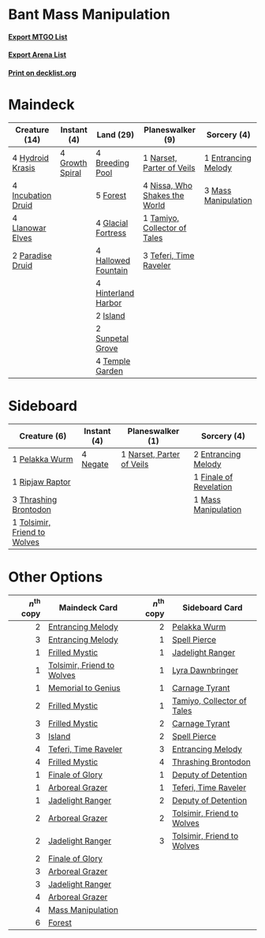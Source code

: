 # Bant Mass Manipulation

#### [Export MTGO List](../collection/Bant%20Mass%20Manipulation/Bant%20Mass%20Manipulation.txt)
#### [Export Arena List](../collection/Bant%20Mass%20Manipulation/Bant%20Mass%20Manipulation_arena.txt)
#### [Print on decklist.org](http://decklist.org/?deckmain=4%09Breeding%20Pool%0A1%09Entrancing%20Melody%0A5%09Forest%0A4%09Glacial%20Fortress%0A4%09Growth%20Spiral%0A4%09Hallowed%20Fountain%0A4%09Hinterland%20Harbor%0A4%09Hydroid%20Krasis%0A4%09Incubation%20Druid%0A2%09Island%0A4%09Llanowar%20Elves%0A3%09Mass%20Manipulation%0A1%09Narset,%20Parter%20of%20Veils%0A4%09Nissa,%20Who%20Shakes%20the%20World%0A2%09Paradise%20Druid%0A2%09Sunpetal%20Grove%0A1%09Tamiyo,%20Collector%20of%20Tales%0A3%09Teferi,%20Time%20Raveler%0A4%09Temple%20Garden&deckside=2%09Entrancing%20Melody%0A1%09Finale%20of%20Revelation%0A1%09Mass%20Manipulation%0A1%09Narset,%20Parter%20of%20Veils%0A4%09Negate%0A1%09Pelakka%20Wurm%0A1%09Ripjaw%20Raptor%0A3%09Thrashing%20Brontodon%0A1%09Tolsimir,%20Friend%20to%20Wolves)
# Maindeck

|                                        Creature (14)                                        |                                       Instant (4)                                        |                                          Land (29)                                           |                                            Planeswalker (9)                                            |                                         Sorcery (4)                                          |
|---------------------------------------------------------------------------------------------|------------------------------------------------------------------------------------------|----------------------------------------------------------------------------------------------|--------------------------------------------------------------------------------------------------------|----------------------------------------------------------------------------------------------|
|4 [Hydroid Krasis](http://gatherer.wizards.com/Pages/Card/Details.aspx?multiverseid=457327)  |4 [Growth Spiral](http://gatherer.wizards.com/Pages/Card/Details.aspx?multiverseid=457322)|4 [Breeding Pool](http://gatherer.wizards.com/Pages/Card/Details.aspx?multiverseid=97088)     |1 [Narset, Parter of Veils](http://gatherer.wizards.com/Pages/Card/Details.aspx?multiverseid=460988)    |1 [Entrancing Melody](http://gatherer.wizards.com/Pages/Card/Details.aspx?multiverseid=435207)|
|4 [Incubation Druid](http://gatherer.wizards.com/Pages/Card/Details.aspx?multiverseid=457275)|                                                                                          |5 [Forest](http://gatherer.wizards.com/Pages/Card/Details.aspx?multiverseid=439860)           |4 [Nissa, Who Shakes the World](http://gatherer.wizards.com/Pages/Card/Details.aspx?multiverseid=461096)|3 [Mass Manipulation](http://gatherer.wizards.com/Pages/Card/Details.aspx?multiverseid=457186)|
|4 [Llanowar Elves](http://gatherer.wizards.com/Pages/Card/Details.aspx?multiverseid=129626)  |                                                                                          |4 [Glacial Fortress](http://gatherer.wizards.com/Pages/Card/Details.aspx?multiverseid=190562) |1 [Tamiyo, Collector of Tales](http://gatherer.wizards.com/Pages/Card/Details.aspx?multiverseid=461147) |                                                                                              |
|2 [Paradise Druid](http://gatherer.wizards.com/Pages/Card/Details.aspx?multiverseid=461098)  |                                                                                          |4 [Hallowed Fountain](http://gatherer.wizards.com/Pages/Card/Details.aspx?multiverseid=97071) |3 [Teferi, Time Raveler](http://gatherer.wizards.com/Pages/Card/Details.aspx?multiverseid=461148)       |                                                                                              |
|                                                                                             |                                                                                          |4 [Hinterland Harbor](http://gatherer.wizards.com/Pages/Card/Details.aspx?multiverseid=443128)|                                                                                                        |                                                                                              |
|                                                                                             |                                                                                          |2 [Island](http://gatherer.wizards.com/Pages/Card/Details.aspx?multiverseid=439857)           |                                                                                                        |                                                                                              |
|                                                                                             |                                                                                          |2 [Sunpetal Grove](http://gatherer.wizards.com/Pages/Card/Details.aspx?multiverseid=420946)   |                                                                                                        |                                                                                              |
|                                                                                             |                                                                                          |4 [Temple Garden](http://gatherer.wizards.com/Pages/Card/Details.aspx?multiverseid=405112)    |                                                                                                        |                                                                                              |


# Sideboard

|                                             Creature (6)                                              |                                    Instant (4)                                    |                                          Planeswalker (1)                                          |                                           Sorcery (4)                                           |
|-------------------------------------------------------------------------------------------------------|-----------------------------------------------------------------------------------|----------------------------------------------------------------------------------------------------|-------------------------------------------------------------------------------------------------|
|1 [Pelakka Wurm](http://gatherer.wizards.com/Pages/Card/Details.aspx?multiverseid=382322)              |4 [Negate](http://gatherer.wizards.com/Pages/Card/Details.aspx?multiverseid=423707)|1 [Narset, Parter of Veils](http://gatherer.wizards.com/Pages/Card/Details.aspx?multiverseid=460988)|2 [Entrancing Melody](http://gatherer.wizards.com/Pages/Card/Details.aspx?multiverseid=435207)   |
|1 [Ripjaw Raptor](http://gatherer.wizards.com/Pages/Card/Details.aspx?multiverseid=435359)             |                                                                                   |                                                                                                    |1 [Finale of Revelation](http://gatherer.wizards.com/Pages/Card/Details.aspx?multiverseid=460978)|
|3 [Thrashing Brontodon](http://gatherer.wizards.com/Pages/Card/Details.aspx?multiverseid=456570)       |                                                                                   |                                                                                                    |1 [Mass Manipulation](http://gatherer.wizards.com/Pages/Card/Details.aspx?multiverseid=457186)   |
|1 [Tolsimir, Friend to Wolves](http://gatherer.wizards.com/Pages/Card/Details.aspx?multiverseid=461151)|                                                                                   |                                                                                                    |                                                                                                 |


# Other Options

|*n*<sup>th</sup> copy|                                            Maindeck Card                                            |*n*<sup>th</sup> copy|                                           Sideboard Card                                            |
|--------------------:|-----------------------------------------------------------------------------------------------------|--------------------:|-----------------------------------------------------------------------------------------------------|
|                    2|[Entrancing Melody](http://gatherer.wizards.com/Pages/Card/Details.aspx?multiverseid=435207)         |                    2|[Pelakka Wurm](http://gatherer.wizards.com/Pages/Card/Details.aspx?multiverseid=382322)              |
|                    3|[Entrancing Melody](http://gatherer.wizards.com/Pages/Card/Details.aspx?multiverseid=435207)         |                    1|[Spell Pierce](http://gatherer.wizards.com/Pages/Card/Details.aspx?multiverseid=425876)              |
|                    1|[Frilled Mystic](http://gatherer.wizards.com/Pages/Card/Details.aspx?multiverseid=457318)            |                    1|[Jadelight Ranger](http://gatherer.wizards.com/Pages/Card/Details.aspx?multiverseid=439793)          |
|                    1|[Tolsimir, Friend to Wolves](http://gatherer.wizards.com/Pages/Card/Details.aspx?multiverseid=461151)|                    1|[Lyra Dawnbringer](http://gatherer.wizards.com/Pages/Card/Details.aspx?multiverseid=442914)          |
|                    1|[Memorial to Genius](http://gatherer.wizards.com/Pages/Card/Details.aspx?multiverseid=443131)        |                    1|[Carnage Tyrant](http://gatherer.wizards.com/Pages/Card/Details.aspx?multiverseid=435334)            |
|                    2|[Frilled Mystic](http://gatherer.wizards.com/Pages/Card/Details.aspx?multiverseid=457318)            |                    1|[Tamiyo, Collector of Tales](http://gatherer.wizards.com/Pages/Card/Details.aspx?multiverseid=461147)|
|                    3|[Frilled Mystic](http://gatherer.wizards.com/Pages/Card/Details.aspx?multiverseid=457318)            |                    2|[Carnage Tyrant](http://gatherer.wizards.com/Pages/Card/Details.aspx?multiverseid=435334)            |
|                    3|[Island](http://gatherer.wizards.com/Pages/Card/Details.aspx?multiverseid=439857)                    |                    2|[Spell Pierce](http://gatherer.wizards.com/Pages/Card/Details.aspx?multiverseid=425876)              |
|                    4|[Teferi, Time Raveler](http://gatherer.wizards.com/Pages/Card/Details.aspx?multiverseid=461148)      |                    3|[Entrancing Melody](http://gatherer.wizards.com/Pages/Card/Details.aspx?multiverseid=435207)         |
|                    4|[Frilled Mystic](http://gatherer.wizards.com/Pages/Card/Details.aspx?multiverseid=457318)            |                    4|[Thrashing Brontodon](http://gatherer.wizards.com/Pages/Card/Details.aspx?multiverseid=456570)       |
|                    1|[Finale of Glory](http://gatherer.wizards.com/Pages/Card/Details.aspx?multiverseid=460939)           |                    1|[Deputy of Detention](http://gatherer.wizards.com/Pages/Card/Details.aspx?multiverseid=457309)       |
|                    1|[Arboreal Grazer](http://gatherer.wizards.com/Pages/Card/Details.aspx?multiverseid=461076)           |                    1|[Teferi, Time Raveler](http://gatherer.wizards.com/Pages/Card/Details.aspx?multiverseid=461148)      |
|                    1|[Jadelight Ranger](http://gatherer.wizards.com/Pages/Card/Details.aspx?multiverseid=439793)          |                    2|[Deputy of Detention](http://gatherer.wizards.com/Pages/Card/Details.aspx?multiverseid=457309)       |
|                    2|[Arboreal Grazer](http://gatherer.wizards.com/Pages/Card/Details.aspx?multiverseid=461076)           |                    2|[Tolsimir, Friend to Wolves](http://gatherer.wizards.com/Pages/Card/Details.aspx?multiverseid=461151)|
|                    2|[Jadelight Ranger](http://gatherer.wizards.com/Pages/Card/Details.aspx?multiverseid=439793)          |                    3|[Tolsimir, Friend to Wolves](http://gatherer.wizards.com/Pages/Card/Details.aspx?multiverseid=461151)|
|                    2|[Finale of Glory](http://gatherer.wizards.com/Pages/Card/Details.aspx?multiverseid=460939)           |                     |                                                                                                     |
|                    3|[Arboreal Grazer](http://gatherer.wizards.com/Pages/Card/Details.aspx?multiverseid=461076)           |                     |                                                                                                     |
|                    3|[Jadelight Ranger](http://gatherer.wizards.com/Pages/Card/Details.aspx?multiverseid=439793)          |                     |                                                                                                     |
|                    4|[Arboreal Grazer](http://gatherer.wizards.com/Pages/Card/Details.aspx?multiverseid=461076)           |                     |                                                                                                     |
|                    4|[Mass Manipulation](http://gatherer.wizards.com/Pages/Card/Details.aspx?multiverseid=457186)         |                     |                                                                                                     |
|                    6|[Forest](http://gatherer.wizards.com/Pages/Card/Details.aspx?multiverseid=439860)                    |                     |                                                                                                     |

